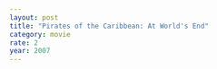 ```yaml
---
layout: post
title: "Pirates of the Caribbean: At World's End"
category: movie
rate: 2
year: 2007
---
```



